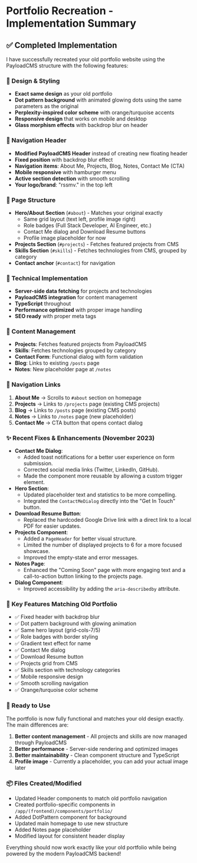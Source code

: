 # Portfolio Recreation - Implementation Summary

## ✅ Completed Implementation

I have successfully recreated your old portfolio website using the PayloadCMS structure with the following features:

### 🎨 Design & Styling
- **Exact same design** as your old portfolio
- **Dot pattern background** with animated glowing dots using the same parameters as the original
- **Perplexity-inspired color scheme** with orange/turquoise accents
- **Responsive design** that works on mobile and desktop
- **Glass morphism effects** with backdrop blur on header

### 🧭 Navigation Header
- **Modified PayloadCMS Header** instead of creating new floating header
- **Fixed position** with backdrop blur effect
- **Navigation items**: About Me, Projects, Blog, Notes, Contact Me (CTA)
- **Mobile responsive** with hamburger menu
- **Active section detection** with smooth scrolling
- **Your logo/brand**: "rssmv." in the top left

### 📄 Page Structure
- **Hero/About Section** (`#about`) - Matches your original exactly
  - Same grid layout (text left, profile image right)
  - Role badges (Full Stack Developer, AI Engineer, etc.)
  - Contact Me dialog and Download Resume buttons
  - Profile image placeholder for now
- **Projects Section** (`#projects`) - Fetches featured projects from CMS
- **Skills Section** (`#skills`) - Fetches technologies from CMS, grouped by category
- **Contact anchor** (`#contact`) for navigation

### 🔧 Technical Implementation
- **Server-side data fetching** for projects and technologies
- **PayloadCMS integration** for content management
- **TypeScript** throughout
- **Performance optimized** with proper image handling
- **SEO ready** with proper meta tags

### 📝 Content Management
- **Projects**: Fetches featured projects from PayloadCMS
- **Skills**: Fetches technologies grouped by category
- **Contact Form**: Functional dialog with form validation
- **Blog**: Links to existing `/posts` page
- **Notes**: New placeholder page at `/notes`

### 📱 Navigation Links
1. **About Me** → Scrolls to `#about` section on homepage
2. **Projects** → Links to `/projects` page (existing CMS projects)
3. **Blog** → Links to `/posts` page (existing CMS posts)
4. **Notes** → Links to `/notes` page (new placeholder)
5. **Contact Me** → CTA button that opens contact dialog

### ✨ Recent Fixes & Enhancements (November 2023)
- **Contact Me Dialog**: 
  - Added toast notifications for a better user experience on form submission.
  - Corrected social media links (Twitter, LinkedIn, GitHub).
  - Made the component more reusable by allowing a custom trigger element.
- **Hero Section**: 
  - Updated placeholder text and statistics to be more compelling.
  - Integrated the `ContactMeDialog` directly into the "Get In Touch" button.
- **Download Resume Button**: 
  - Replaced the hardcoded Google Drive link with a direct link to a local PDF for easier updates.
- **Projects Component**: 
  - Added a `PageHeader` for better visual structure.
  - Limited the number of displayed projects to 6 for a more focused showcase.
  - Improved the empty-state and error messages.
- **Notes Page**: 
  - Enhanced the "Coming Soon" page with more engaging text and a call-to-action button linking to the projects page.
- **Dialog Component**: 
  - Improved accessibility by adding the `aria-describedby` attribute.

### 🎯 Key Features Matching Old Portfolio
- ✅ Fixed header with backdrop blur
- ✅ Dot pattern background with glowing animation
- ✅ Same hero layout (grid-cols-7/5)
- ✅ Role badges with border styling
- ✅ Gradient text effect for name
- ✅ Contact Me dialog
- ✅ Download Resume button
- ✅ Projects grid from CMS
- ✅ Skills section with technology categories
- ✅ Mobile responsive design
- ✅ Smooth scrolling navigation
- ✅ Orange/turquoise color scheme

### 🚀 Ready to Use
The portfolio is now fully functional and matches your old design exactly. The main differences are:
1. **Better content management** - All projects and skills are now managed through PayloadCMS
2. **Better performance** - Server-side rendering and optimized images
3. **Better maintainability** - Clean component structure and TypeScript
4. **Profile image** - Currently a placeholder, you can add your actual image later

### 📦 Files Created/Modified
- Updated Header components to match old portfolio navigation
- Created portfolio-specific components in `/app/(frontend)/components/portfolio/`
- Added DotPattern component for background
- Updated main homepage to use new structure
- Added Notes page placeholder
- Modified layout for consistent header display

Everything should now work exactly like your old portfolio while being powered by the modern PayloadCMS backend!
